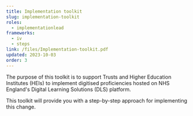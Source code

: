 ```yaml
---
title: Implementation toolkit
slug: implementation-toolkit
roles:
  - implementationlead
frameworks:
  - iv
  - steps
link: /files/Implementation-toolkit.pdf
updated: 2023-10-03
order: 3
---
```

​The purpose of this toolkit is to support Trusts and Higher Education Institutes (HEIs) to implement digitised proficiencies hosted on NHS England's Digital Learning Solutions (DLS) platform.​

​This toolkit will provide you with a step-by-step approach for implementing this change.